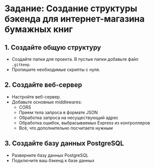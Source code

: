 # Задание: Создание структуры бэкенда для интернет-магазина бумажных книг

## 1. Создайте общую структуру

- Создайте папки для проекта. В пустые папки добавьте файл `.gitkeep`.
- Пропишите необходимые скрипты с нуля.

## 2. Создайте веб-сервер

- Настройте веб-сервер.
- Добавьте основные middlewares:
  - CORS
  - Прием тела запроса в формате JSON
  - Обработка запроса на несуществующий адрес
  - Обработка ошибок, выбрасываемых Express из контроллеров
  - Всё, что дополнительно посчитаете нужным

## 3. Создайте базу данных PostgreSQL

- Разверните базу данных PostgreSQL
- Подключите ваш бэкенд к базе данных